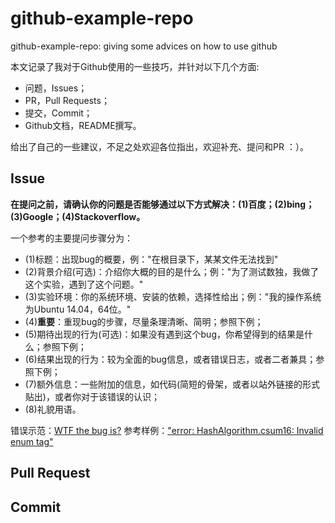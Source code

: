 # github-example-repo

github-example-repo: giving some advices on how to use github

本文记录了我对于Github使用的一些技巧，并针对以下几个方面:

- 问题，Issues；
- PR，Pull Requests；
- 提交，Commit；
- Github文档，README撰写。

给出了自己的一些建议，不足之处欢迎各位指出，欢迎补充、提问和PR ：）。

## Issue 

**在提问之前，请确认你的问题是否能够通过以下方式解决：(1)百度；(2)bing；(3)Google；(4)Stackoverflow。**

一个参考的主要提问步骤分为：

- (1)标题：出现bug的概要，例："在根目录下，某某文件无法找到"
- (2)背景介绍(可选)：介绍你大概的目的是什么；例："为了测试数独，我做了这个实验，遇到了这个问题。"
- (3)实验环境：你的系统环境、安装的依赖，选择性给出；例："我的操作系统为Ubuntu 14.04，64位。"
- (4)**重要**：重现bug的步骤，尽量条理清晰、简明；参照下例；
- (5)期待出现的行为(可选)：如果没有遇到这个bug，你希望得到的结果是什么；参照下例；
- (6)结果出现的行为：较为全面的bug信息，或者错误日志，或者二者兼具；参照下例；
- (7)额外信息：一些附加的信息，如代码(简短的骨架，或者以站外链接的形式贴出)，或者你对于该错误的认识；
- (8)礼貌用语。

错误示范：[WTF the bug is?](https://github.com/Wasdns/github-example-repo/issues/1)
参考样例：["error: HashAlgorithm.csum16: Invalid enum tag"](https://github.com/Wasdns/github-example-repo/issues/2)

## Pull Request

## Commit
